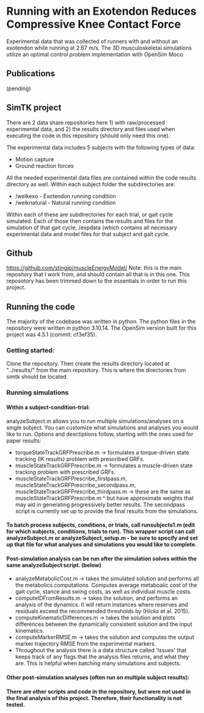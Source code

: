 # Running with an Exotendon Reduces Compressive Knee Contact Force
Experimental data that was collected of runners with and without an exotendon while running at 2.67 m/s. The 3D musculoskeletal simulations utilize an optimal control problem implementation with OpenSim Moco.

## Publications
(pending)

## SimTK project


There are 2 data share repositories here 1) with raw/processed experimental data, and 2) the results directory and files used when executing the code in this repository (should only need this one).

The experimental data includes 5 subjects with the following types of data: 
- Motion capture
- Ground reaction forces

All the needed experimental data files are contained within the code results directory as well. 
Within each subject folder the subdirectories are:
- /welkexo - Exotendon running condition
- /welknatural - Natural running condition

Within each of these are subdirectories for each trial, or gait cycle simulated. Each of those then contains the results and files for the simulation of that gait cycle, /expdata (which contains all necessary experimental data and model files for that subject and gait cycle. 


## Github
https://github.com/stingjp/muscleEnergyModel/
Note: this is the main repository that I work from, and should contain all that is in this one. This reposotory has been trimmed down to the essentials in order to run this project. 

## Running the code
The majority of the codebase was written in python. The python files in the repository were written in python 3.10.14. The OpenSim version built for this project was 4.5.1 (commit: cf3ef35).

### Getting started: 
Clone the repository. 
Then create the results directory located at "../results/" from the main repository. This is where the directories from simtk should be located.   

### Running simulations
#### Within a subject-condition-trial: 


analyzeSubject.m allows you to run multiple simulations/analyses on a single subject. You can customize what simulations and analyses you would like to run. Options and desctiptions follow, starting with the ones used for paper results:
- torqueStateTrackGRFPrescribe.m -> formulates a torque-driven state tracking (IK results) problem with prescribed GRFs. 
- muscleStateTrackGRFPrescribe.m -> formulates a muscle-driven state tracking problem with prescribed GRFs. 
- muscleStateTrackGRFPrescribe_firstpass.m, muscleStateTrackGRFPrescribe_secondpass.m, muscleStateTrackGRFPrescribe_thirdpass.m -> these are the same as muscleStateTrackGRFPrescribe.m ^ but have approximate weights that may aid in generating progressively better results. The secondpass script is currently set up to provide the final results from the simulations. 

#### To batch process subjects, conditions, or trials, call runsubjects1.m (edit for which subjects, conditions, trials to run). This wrapper script can call analyzeSubject.m or analyzeSubject_setup.m - be sure to specify and set up that file for what analyses and simulations you would like to complete. 


#### Post-simulation analysis can be run after the simulation solves within the same analyzeSubject script. (below)
- analyzeMetabolicCost.m -> takes the simulated solution and performs all the metabolics computations. Computes average metaboalic cost of the gait cycle, stance and swing costs, as well as individual muscle costs. 
- computeIDFromResults.m -> takes the solution, and performs an analysis of the dynamics. It will return instances where reserves and residuals exceed the recommended thresholds by (Hicks et al. 2015). 
- computeKinematicDifferences.m -> takes the solution and plots differences between the dynamically consistent solution and the input kinematics. 
- computeMarkerRMSE.m -> takes the solution and computes the output marker trajectory RMSE from the experimental markers. 
- Throughout the analysis there is a data structure called 'Issues' that keeps track of any flags that the analysis files returns, and what they are. This is helpful when batching many simulations and subjects.


#### Other post-simulation analyses (often run on multiple subject results):

#### There are other scripts and code in the repository, but were not used in the final analysis of this project. Therefore, their functionality is not tested. 
